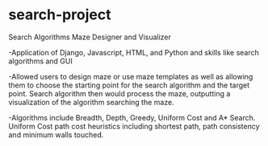 # search-project
Search Algorithms Maze Designer and Visualizer

-Application of Django, Javascript, HTML, and Python and skills like search algorithms and GUI

-Allowed users to design maze or use maze templates as well as allowing them to choose the starting point for the search algorithm and the target point. Search algorithm then would process the maze, outputting  a visualization of the algorithm searching the maze. 

-Algorithms include Breadth, Depth, Greedy, Uniform Cost and A* Search. Uniform Cost path cost heuristics including shortest path, path consistency and minimum walls touched.
